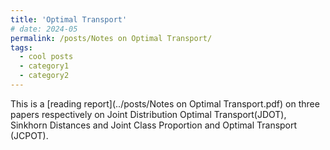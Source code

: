 ```yaml
---
title: 'Optimal Transport'
# date: 2024-05
permalink: /posts/Notes on Optimal Transport/
tags:
  - cool posts
  - category1
  - category2
---
```


This is a [reading report](../posts/Notes on Optimal Transport.pdf) on three papers respectively on Joint Distribution Optimal Transport(JDOT), Sinkhorn Distances and Joint Class Proportion and Optimal
Transport (JCPOT). 


